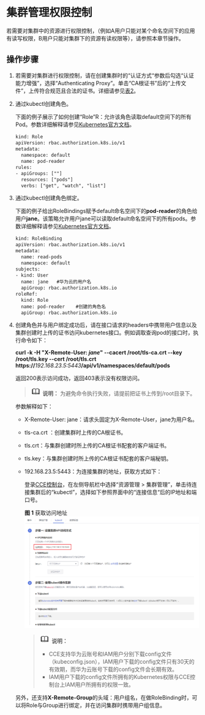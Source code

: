 # 集群管理权限控制<a name="cce_01_0085"></a>

若需要对集群中的资源进行权限控制，（例如A用户只能对某个命名空间下的应用有读写权限，B用户只能对集群下的资源有读权限等），请参照本章节操作。

## 操作步骤<a name="section12024043015"></a>

1.  若需要对集群进行权限控制，请在创建集群时的“认证方式“参数后勾选“认证能力增强”，选择“Authenticating Proxy”。单击“CA根证书”后的“上传文件”，上传符合规范且合法的证书。详细请参见[表2](购买混合集群.md#table8638121213265)。
2.  通过kubectl创建角色。

    下面的例子展示了如何创建“Role”R：允许该角色读取default空间下的所有Pod。参数详细解释请参见[Kubernetes官方文档](https://kubernetes.io/docs/reference/)。

    ```
    kind: Role
    apiVersion: rbac.authorization.k8s.io/v1
    metadata:
      namespace: default
      name: pod-reader
    rules:
    - apiGroups: [""]
      resources: ["pods"]
      verbs: ["get", "watch", "list"]
    ```

3.  通过kubectl创建角色绑定。

    下面的例子给出RoleBindings赋予default命名空间下的**pod-reader**的角色给用户**jane**。该策略允许用户jane可以读取default命名空间下的所有pods。参数详细解释请参见[Kubernetes官方文档](https://kubernetes.io/docs/reference/)。

    ```
    kind: RoleBinding
    apiVersion: rbac.authorization.k8s.io/v1
    metadata:
      name: read-pods
      namespace: default
    subjects:
    - kind: User
      name: jane   #华为云的用户名
      apiGroup: rbac.authorization.k8s.io
    roleRef:
      kind: Role
      name: pod-reader    #创建的角色名
      apiGroup: rbac.authorization.k8s.io
    ```

4.  创建角色并与用户绑定成功后，请在接口请求的headers中携带用户信息以及集群创建时上传的证书访问kubernetes接口。例如调取查询pod的接口时，执行命令如下：

    **curl -k -H "X-Remote-User:  _jane_" --cacert /root/tls-ca.crt --key /root/tls.key --cert /root/tls.crt https://**_192.168.23.5:5443_**/api/v1/namespaces/default/pods**

    返回200表示访问成功，返回403表示没有权限访问。

    >![](public_sys-resources/icon-note.gif) **说明：** 
    >为避免命令执行失败，请提前把证书上传到/root目录下。

    参数解释如下：

    -   X-Remote-User: jane：请求头固定为X-Remote-User，jane为用户名。
    -   tls-ca.crt ：创建集群时上传的CA根证书。
    -   tls.crt：与集群创建时所上传的CA根证书配套的客户端证书。
    -   tls.key：与集群创建时所上传的CA根证书配套的客户端秘钥。
    -   192.168.23.5:5443：为连接集群的地址，获取方式如下：

        登录[CCE控制台](https://console.huaweicloud.com/cce2.0/?utm_source=helpcenter)，在左侧导航栏中选择“资源管理 \> 集群管理”，单击待连接集群后的“kubectl”，选择如下参照界面中的“连接信息“后的IP地址和端口号。

        **图 1**  获取访问地址<a name="fig0834175035412"></a>  
        ![](figures/获取访问地址.png "获取访问地址")

        >![](public_sys-resources/icon-note.gif) **说明：** 
        >-   CCE支持华为云账号和IAM用户分别下载config文件（kubeconfig.json），IAM用户下载的config文件只有30天的有效期，而华为云账号下载的config文件会长期有效。
        >-   IAM用户下载的config文件所拥有的Kubernetes权限与CCE控制台上IAM用户所拥有的权限一致。


    另外，还支持**X-Remote-Group**的头域：用户组名，在做RoleBinding时，可以将Role与Group进行绑定，并在访问集群时携带用户组信息。


